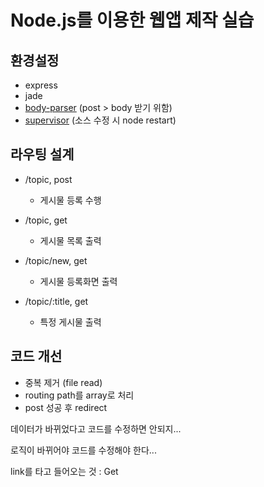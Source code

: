 # Node.js를 이용한 웹앱 제작 실습

## 환경설정

- express
- jade
- [body-parser](https://www.npmjs.com/package/body-parser) (post > body 받기 위함)
- [supervisor](https://www.npmjs.com/package/supervisor) (소스 수정 시 node restart)


## 라우팅 설계

- /topic, post
	- 게시물 등록 수행

- /topic, get
	- 게시물 목록 출력

- /topic/new, get
	- 게시물 등록화면 출력

- /topic/:title, get
	- 특정 게시물 출력


## 코드 개선

- 중복 제거 (file read)
- routing path를 array로 처리
- post 성공 후 redirect


데이터가 바뀌었다고 코드를 수정하면 안되지...

로직이 바뀌어야 코드를 수정해야 한다...

link를 타고 들어오는 것 : Get
